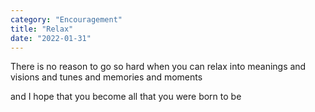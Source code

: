 ```yaml
---
category: "Encouragement" 
title: "Relax"
date: "2022-01-31"
---
```


There is no reason to go so hard when you can relax into meanings and visions and tunes and memories and moments 

and I hope that you become all that you were born to be 